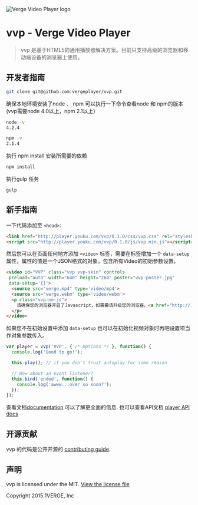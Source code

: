
![Verge Video Player logo](https://avatars2.githubusercontent.com/u/15995058?v=3&s=200)

# vvp - Verge Video Player

> vvp 是基于HTML5的通用播放器解决方案。目前只支持高级的浏览器和移动端设备的浏览器上使用。

## 开发者指南

```bash
git clone git@github.com:vergeplayer/vvp.git
```

确保本地环境安装了node 、 npm  可以执行一下命令查看node 和 npm的版本(vvp需要node 4.0以上，npm 2.1以上）

```bash
node -v
4.2.4

npm -v
2.1.4
```

执行 npm install 安装所需要的依赖

```bash
npm install
```

执行gulp 任务

```bash
gulp
```


## 新手指南

一下代码添加至
`<head>`:

```html
<link href="http://player.youku.com/vvp/0.1.0/css/vvp.css" rel="stylesheet">
<script src="http://player.youku.com/vvp/0.1.0/js/vvp.min.js"></script>
```

然后您可以在页面任何地方添加 `<video>` 标签，需要在标签增加一个 `data-setup`属性，属性的值是一个JSON格式的对象。包含所有Video的初始参数设置。

```html
<video id="VVP" class="vvp vvp-skin" controls
 preload="auto" width="640" height="264" poster="vvp-poster.jpg"
 data-setup='{}'>
  <source src="verge.mp4" type='video/mp4'>
  <source src="verge.webm" type='video/webm'>
  <p class="vvp-no-js">
    请确保您的浏览器开启了Javascript，如需要请升级您的浏览器。<a href="http://.com/html5-video-support/" target="_blank">支持 HTML5 video标签</a>
  </p>
</video>
```

如果您不在初始设置中添加 `data-setup` 也可以在初始化视频对象时再吧设置项当作对象参数传入。

```javascript
var player = vvp('VVP', { /* Options */ }, function() {
  console.log('Good to go!');

  this.play(); // if you don't trust autoplay for some reason

  // How about an event listener?
  this.bind('ended', function() {
    console.log('awww...over so soon?');
  });
});
```

查看文档[documentation](docs/index.md) 可以了解更全面的信息. 也可以查看API文档
[player API docs](docs/api/vvp.Player.md)

## 开源贡献
vvp 的代码是公开开源的 [contributing guide](CONTRIBUTING.md).

## 声明

vvp is licensed under the MIT. [View the license file](LICENSE)

Copyright 2015 1VERGE, Inc
